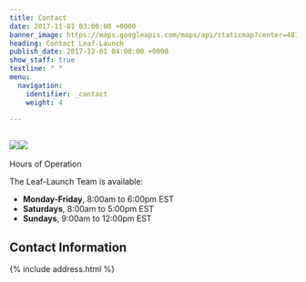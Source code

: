```yaml
---
title: Contact
date: 2017-11-01 03:00:00 +0000
banner_image: https://maps.googleapis.com/maps/api/staticmap?center=487+university+ave,+new+york+city&zoom=12&scale=2&size=600x290&maptype=satellite&format=png&visual_refresh=true&markers=size:mid%7Ccolor:0xff0000%7Clabel:1%7C500+university+ave,+new+york+city
heading: Contact Leaf-Launch
publish_date: 2017-12-01 04:00:00 +0000
show_staff: true
textline: " "
menu:
  navigation:
    identifier: _contact
    weight: 4

---
```

## ![](/uploads/2018/11/27/book-bookcase-books-1166657.jpg)![](/uploads/2018/11/27/book-bookcase-books-1166657-1.jpg)  
  
Hours of Operation

The Leaf-Launch Team is available:

* **Monday-Friday**, 8:00am to 6:00pm EST
* **Saturdays**, 8:00am to 5:00pm EST
* **Sundays**, 9:00am to 12:00pm EST

## Contact Information

{% include address.html %}